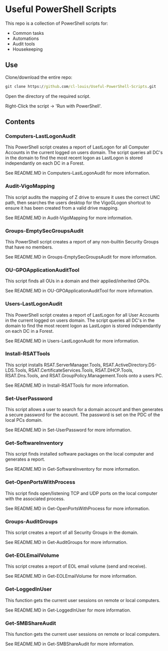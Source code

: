 # Useful PowerShell Scripts

This repo is a collection of PowerShell scripts for:

- Common tasks
- Automations
- Audit tools
- Housekeeping

## Use

Clone/download the entire repo:

```cmd
git clone https://github.com/cl-louis/Useful-PowerShell-Scripts.git
```

Open the directory of the required script.

Right-Click the script -> 'Run with PowerShell'.

## Contents

### Computers-LastLogonAudit

This PowerShell script creates a report of LastLogon for all Computer Accounts in the current logged on users domain. The script queries all DC's in the domain to find the most recent logon as LastLogon is stored independantly on each DC in a Forest.

See README.MD in Computers-LastLogonAudit for more information.

### Audit-VigoMapping

This script audits the mapping of Z drive to ensure it uses the correct UNC path, then searches the users desktop for the VigoGLogon shortcut to ensure it has been created from a valid drive mapping.

See README.MD in Audit-VigoMapping for more information.

### Groups-EmptySecGroupsAudit

This PowerShell script creates a report of any non-builtin Security Groups that have no members.

See README.MD in Groups-EmptySecGroupsAudit for more information.

### OU-GPOApplicationAuditTool

This script finds all OUs in a domain and their applied/inherited GPOs.

See README.MD in OU-GPOApplicationAuditTool for more information.

### Users-LastLogonAudit

This PowerShell script creates a report of LastLogon for all User Accounts in the current logged on users domain. The script queries all DC's in the domain to find the most recent logon as LastLogon is stored independantly on each DC in a Forest.

See README.MD in Users-LastLogonAudit for more information.

### Install-RSATTools

This script installs RSAT.ServerManager.Tools, RSAT.ActiveDirectory.DS-LDS.Tools, RSAT.CertificateServices.Tools, RSAT.DHCP.Tools, RSAT.Dns.Tools, and RSAT.GroupPolicy.Management.Tools onto a users PC.

See README.MD in Install-RSATTools for more information.

### Set-UserPassword

This script allows a user to search for a domain account and then generates a secure password for the account.
The password is set on the PDC of the local PCs domain.

See README.MD in Set-UserPassword for more information.

### Get-SoftwareInventory

This script finds installed software packages on the local computer and generates a
report.

See README.MD in Get-SoftwareInventory for more information.

### Get-OpenPortsWithProcess

This script finds open/listening TCP and UDP ports on the local computer with the associated process.

See README.MD in Get-OpenPortsWithProcess for more information.

### Groups-AuditGroups

This script creates a report of all Security Groups in the domain.

See README.MD in Get-AuditGroups for more information.

### Get-EOLEmailVolume

This script creates a report of EOL email volume (send and receive).

See README.MD in Get-EOLEmailVolume for more information.

### Get-LoggedInUser

This function gets the current user sessions on remote or local computers.

See README.MD in Get-LoggedInUser for more information.

### Get-SMBShareAudit

This function gets the current user sessions on remote or local computers.

See README.MD in Get-SMBShareAudit for more information.
